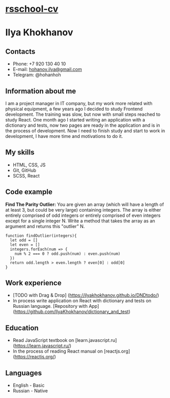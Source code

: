 # [rsschool-cv](https://IlyaKhokhanov.github.io/rsschool-cv)

# Ilya Khokhanov

## Contacts

- Phone: +7 920 130 40 10
- E-mail: hohanov.ilya@gmail.com
- Telegram: @hohanhoh

## Information about me

I am a project manager in IT company, but my work more related with physical equipment, a few years ago I decided to study Frontend development. The training was slow, but now with small steps reached to study React. One month ago I started writing an application with a dictionary and tests, now two pages are ready in the application and is in the process of development.
Now I need to finish study and start to work in development, I have more time and motivations to do it.

## My skills

- HTML, CSS, JS
- Git, GitHub
- SCSS, React

## Code example

**Find The Parity Outlier:** You are given an array (which will have a length of at least 3, but could be very large) containing integers. The array is either entirely comprised of odd integers or entirely comprised of even integers except for a single integer N. Write a method that takes the array as an argument and returns this "outlier" N.

```
function findOutlier(integers){
  let odd = []
  let even = []
  integers.forEach(num => {
    num % 2 === 0 ? odd.push(num) : even.push(num)
  })
  return odd.length > even.length ? even[0] : odd[0]
}
```

## Work experience

- [TODO with Drag & Drop] (https://ilyakhokhanov.github.io/DNDtodo/)
- In process write application on React with dictionary and tests on Russian language. [Repository with App] (https://github.com/IlyaKhokhanov/dictionary_and_test)

## Education

- Read JavaScript textbook on [learn.javascript.ru] (https://learn.javascript.ru/)
- In the process of reading React manual on [reactjs.org] (https://reactjs.org/)

## Languages

- English - Basic
- Russian - Native
